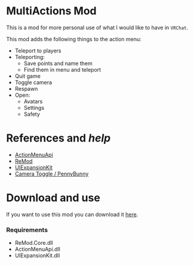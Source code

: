 # MultiActions Mod
This is a mod for more personal use of what I would like to have in `VRChat`.

This mod adds the following things to the action menu:
* Teleport to players
* Teleporting:
  * Save points and name them
  * Find them in menu and teleport
* Quit game
* Toggle camera
* Respawn
* Open:
  * Avatars
  * Settings
  * Safety

# References and *help*
* [ActionMenuApi](https://github.com/gompoc/VRChatMods/tree/master/ActionMenuApi)
* [ReMod](https://github.com/RequiDev/ReMod.Core)
* [UIExpansionKit](https://github.com/knah/VRCMods/tree/master/UIExpansionKit)
* [Camera Toggle / PennyBunny](https://github.com/PennyBunny/VRCMods/tree/main/ShortCuts)

# Download and use
If you want to use this mod you can download it [here](https://github.com/Tolfx/MultiActions/releases/latest/download/MultiActions.dll).

### Requirements
* ReMod.Core.dll
* ActionMenuApi.dll
* UIExpansionKit.dll
